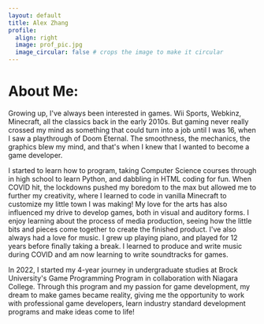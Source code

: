 ```yaml
---
layout: default
title: Alex Zhang
profile:
  align: right
  image: prof_pic.jpg
  image_circular: false # crops the image to make it circular
---
```


  # About Me:
Growing up, I've always been interested in games. Wii Sports, Webkinz, Minecraft, all the classics back in the early 2010s. But gaming never really crossed my mind as something that could turn into a job until I was 16, when I saw a playthrough of Doom Eternal. The smoothness, the mechanics, the graphics blew my mind, and that's when I knew that I wanted to become a game developer. 

I started to learn how to program, taking Computer Science courses through in high school to learn Python, and dabbling in HTML coding for fun. When COVID hit, the lockdowns pushed my boredom to the max but allowed me to further my creativity,  where I learned to code in vanilla Minecraft to customize my little town I was making! My love for the arts has also influenced my drive to develop games, both in visual and auditory forms. I enjoy learning about the process of media production, seeing how the little bits and pieces come together to create the finished product. I've also always had a love for music. I grew up playing piano, and played for 12 years before finally taking a break. I learned to produce and write music during COVID and am now learning to write soundtracks for games.

In 2022, I started my 4-year journey in undergraduate studies at Brock University's Game Programming Program in collaboration with Niagara College. Through this program and my passion for game development, my dream to make games became reality, giving me the opportunity to work with professional game developers, learn industry standard development programs and make ideas come to life!
